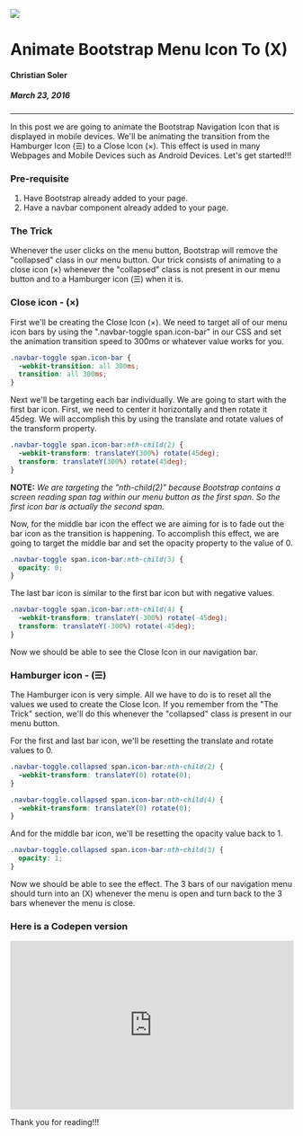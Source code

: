 ![](https://i.imgur.com/wuKtuYc.jpg)

# Animate Bootstrap Menu Icon To (X)

#### Christian Soler
##### *March 23, 2016*

---

In this post we are going to animate the Bootstrap Navigation Icon that is displayed in mobile devices. We'll be animating the transition from the Hamburger Icon (&#9776;) to a Close Icon (&#215;). This effect is used in many Webpages and Mobile Devices such as Android Devices. Let's get started!!!

### Pre-requisite
1. Have Bootstrap already added to your page.
2. Have a navbar component already added to your page. 

### The Trick
Whenever the user clicks on the menu button, Bootstrap will remove the "collapsed" class in our menu button. Our trick consists of animating to a close icon (&#215;) whenever the "collapsed" class is not present in our menu button and to a Hamburger icon (&#9776;) when it is.

### Close icon - (&#215;)
First we'll be creating the Close Icon (&#215;). We need to target all of our menu icon bars by using the ".navbar-toggle span.icon-bar" in our CSS and set the animation transition speed to 300ms or whatever value works for you.
```css
.navbar-toggle span.icon-bar {
  -webkit-transition: all 300ms;
  transition: all 300ms;
}
```
Next we'll be targeting each bar individually. We are going to start with the first bar icon. First, we need to center it horizontally and then rotate it 45deg. We will accomplish this by using the translate and rotate values of the transform property.
```css
.navbar-toggle span.icon-bar:nth-child(2) {
  -webkit-transform: translateY(300%) rotate(45deg);
  transform: translateY(300%) rotate(45deg);
}
```
**NOTE:** *We are targeting the "nth-child(2)" because Bootstrap contains a screen reading span tag within our menu button as the first span. So the first icon bar is actually the second span.*

Now, for the middle bar icon the effect we are aiming for is to fade out the bar icon as the transition is happening. To accomplish this effect, we are going to target the middle bar and set the opacity property to the value of 0.
```css
.navbar-toggle span.icon-bar:nth-child(3) {
  opacity: 0;
}
```
The last bar icon is similar to the first bar icon but with negative values.
```css
.navbar-toggle span.icon-bar:nth-child(4) {
  -webkit-transform: translateY(-300%) rotate(-45deg);
  transform: translateY(-300%) rotate(-45deg);
}
```
Now we should be able to see the Close Icon in our navigation bar.

### Hamburger icon - (&#9776;)
The Hamburger icon is very simple. All we have to do is to reset all the values we used to create the Close Icon. If you remember from the "The Trick" section, we'll do this whenever the "collapsed" class is present in our menu button.

For the first and last bar icon, we'll be resetting the translate and rotate values to 0. 
```css
.navbar-toggle.collapsed span.icon-bar:nth-child(2) {
  -webkit-transform: translateY(0) rotate(0);
}

.navbar-toggle.collapsed span.icon-bar:nth-child(4) {
  -webkit-transform: translateY(0) rotate(0);
}
```
And for the middle bar icon, we'll be resetting the opacity value back to 1.
```css
.navbar-toggle.collapsed span.icon-bar:nth-child(3) {
  opacity: 1;
}
```
Now we should be able to see the effect. The 3 bars of our navigation menu should turn into an (X) whenever the menu is open and turn back to the 3 bars whenever the menu is close.

### Here is a Codepen version
<iframe height="300" style="width: 100%;" scrolling="no" title="Bootstrap Menu Icon to &quot;X&quot;" src="https://codepen.io/chrsolr/embed/OXYpGG?default-tab=result&theme-id=dark" frameborder="no" loading="lazy" allowtransparency="true" allowfullscreen="true">
  See the Pen <a href="https://codepen.io/chrsolr/pen/OXYpGG">
  Bootstrap Menu Icon to &quot;X&quot;</a> by Christian Soler (<a href="https://codepen.io/chrsolr">@chrsolr</a>)
  on <a href="https://codepen.io">CodePen</a>.
</iframe>

Thank you for reading!!!
